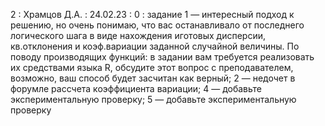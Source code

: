 2 : Храмцов Д.А. : 24.02.23 : 0 : задание 1 — интересный подход к решению, но очень понимаю, что вас останавливало от последнего логического шага в виде нахождения иготовых дисперсии, кв.отклонения и коэф.вариации заданной случайной величины. По поводу производящих функций: в задании вам требуется реализовать их средствами языка R, обсудите этот вопрос с преподавателем, возможно, ваш способ будет засчитан как верный; 2 — недочет в форумле рассчета коэффициента вариации; 4 — добавьте экспериментальную проверку; 5 — добавьте экспериментальную проверку  

